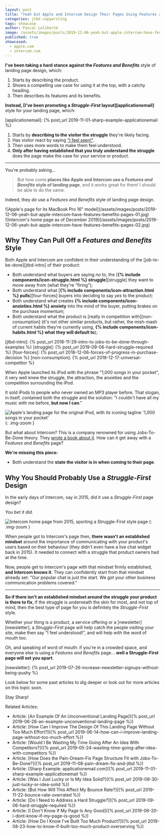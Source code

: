 ```yaml
---
layout: post
title: "Yeah but Apple and Intercom Design Their Pages Using Features and Benefits"
categories: jtbd copywriting
tags: showcase
author: Pascal Laliberté
image: /assets/images/posts/2019-12-06-yeah-but-apple-intercom-have-features-benefits-pages.jpg
published: true
showcased:
  - apple.com
  - intercom.com
---
```


**I've been taking a hard stance against the _Features and Benefits_** style of landing page design, which:

1. Starts by describing the product.
1. Shows a compelling use case for using it at the top, with a catchy heading.
1. Then describes its features and its benefits.

**Instead, [I've been promoting a _Struggle-First_ layout][applicationemail]** style for your landing page, which:

[applicationemail]: {% post_url 2019-11-01-sharp-example-applicationemail %}

1. Starts by **describing to the visitor the struggle** they're likely facing.
1. Has visitor react by saying ["I feel seen!"][cferdinandi-tweet].
1. Then uses more words to make them feel understood.
1. **Only after having established that you truly understand the struggle** does the page make the case for your service or product.

[cferdinandi-tweet]: https://twitter.com/ChrisFerdinandi/status/1194996929027026944

---

You're probably asking...

> But how come **places like Apple and Intercom use a _Features and Benefits_ style of landing page**, and it works great for them! I should be able to do the same.

Indeed, they _do_ use a _Features and Benefits_ style of landing page design.

<div class="img-zoom two-up" markdown="1">

<div class="left" markdown="1">
![Apple's page for its MacBook Pro 16" model](/assets/images/posts/2019-12-06-yeah-but-apple-intercom-have-features-benefits-pages-01.jpg)
</div>

<div class="right" markdown="1">
![Intercom's home page as of December 2019](/assets/images/posts/2019-12-06-yeah-but-apple-intercom-have-features-benefits-pages-02.jpg)
</div>

</div>

## Why They Can Pull Off a _Features and Benefits_ Style

Both Apple and Intercom are confident in their understanding of the [job-to-be-done][jtbd-intro] of their product:

* Both understand what buyers are saying _no_ to, the [**{% include components/icon-struggle.html %} struggle**][struggle] they want to move away from (what they're "firing");
* Both understand what [**{% include components/icon-attraction.html %} pulls**][four-forces] buyers into deciding to say _yes_ to the product;
* Both understand what creates **{% include components/icon-anxieties.html %} anxiety** into the mind of the buyer, putting brakes on the purchase momentum;
* Both understand what the product is [really in competition with][non-consumption] (it's not other similar products, but rather, the mish-mash of current habits they're currently using, **{% include components/icon-habits.html %} what they will default to**);

[jtbd-intro]: {% post_url 2018-11-29-intro-to-jobs-to-be-done-through-examples %}
[struggle]: {% post_url 2019-09-06-hard-struggle-required %}
[four-forces]: {% post_url 2018-12-06-forces-of-progress-in-purchase-decision %}
[non-consumption]: {% post_url 2018-12-17-universal-competitor %}

When Apple launched its iPod with the phrase "1,000 songs in your pocket", it very well knew the struggle, the attraction, the anxieties and the competition surrounding the iPod.

It sold iPods to people who never owned an MP3 player before. That slogan, in itself, contained both the struggle and the solution: "I couldn't have all my music with me before, **but now I can**."

![Apple's landing page for the original iPod, with its iconing tagline '1,000 songs in your pocket'](/assets/images/posts/2019-12-06-yeah-but-apple-intercom-have-features-benefits-pages-03.jpg)
{: .img-zoom }

But what about Intercom? This is a company renowned for using Jobs-To-Be-Done theory. They [wrote a book about it][intercom-book]. How can it get away with a _Features and Benefits_ page?

[intercom-book]: https://www.intercom.com/resources/books/intercom-jobs-to-be-done

**We're missing this piece:**

* Both understand the **state the visitor is in when coming to their page**.


## Why You Should Probably Use a _Struggle-First_ Design

In the early days of Intercom, say in 2015, did it use a _Struggle-First_ page design?

_You bet it did._

![Intercom home page from 2015, sporting a Struggle-First style page](/assets/images/posts/2019-12-06-yeah-but-apple-intercom-have-features-benefits-pages-04.jpg)
{: .img-zoom }

When people got to Intercom's page then, **there wasn't an established mindset** around the importance of communicating with your product's users based on their behaviour (they didn't even have a live chat widget back in 2015). It needed to connect with a struggle that product owners had at the time.

Now, people get to Intercom's page with that mindset firmly established, **and Intercom knows it**. They can confidently start from that mindset already set: "Our popular chat is just the start. We got your other business communication problems covered."

---

**So if there isn't an established mindset around the struggle your product is there to fix**, if the struggle is underneath the skin for most, and not top of mind, then the best type of page for you is definitely the _Struggle-First_ style.

Whether your thing is a product, a service offering or a [newsletter][newsletter], a _Struggle-First_ page will help catch the people visiting your site, make then say "I feel understood!", and will help with the word of mouth too.

Oh, and speaking of word of mouth: if you're in a crowded space, and everyone else is using a _Features and Benefits_ page... **well a Struggle-First page will set you apart**.

[newsletter]: {% post_url 2019-07-26-increase-newsletter-signups-without-being-pushy %}

Look below for some past articles to dig deeper or look out for more articles on this topic soon.

Stay Sharp!

Related Articles: 

* Article: [An Example Of An Unconventional Landing Page]({% post_url 2019-06-28-an-example-unconventional-landing-page %})
* Article: [How Can I Improve The Design Of This Landing Page Without Too Much Effort?]({% post_url 2019-06-14-how-can-i-improve-landing-page-without-too-much-effort %})
* Article: [Would I Be Wasting My Time Going After An Idea With Competitors?]({% post_url 2019-05-24-wasting-time-going-after-idea-with-competitors %})
* Article: [How Does the Pain-Dream-Fix Page Structure Fit with Jobs-To-Be-Done?]({% post_url 2019-11-08-pain-dream-fix-and-jtbd %})
* Article: [Sharp Example: applicationemail.com]({% post_url 2019-11-01-sharp-example-applicationemail %})
* Article: [Was I Just Lucky or Is My Idea Solid?]({% post_url 2019-08-30-just-lucky-or-idea-solid %})
* Article: [But How Will This Affect My Bounce Rate?]({% post_url 2019-11-22-bounce-rate-overrated %})
* Article: [Do I Need to Address a Hard Struggle?]({% post_url 2019-09-06-hard-struggle-required %})
* Article: [I Don't Know If My Page Is Any Good]({% post_url 2019-06-20-i-dont-know-if-my-page-is-good %})
* Article: [How Do I Know I've Built Too Much Product?]({% post_url 2019-08-23-how-to-know-if-built-too-much-product-overserving %})
